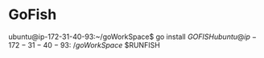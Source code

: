 # GoFish
ubuntu@ip-172-31-40-93:~/goWorkSpace$ go install $GOFISH
ubuntu@ip-172-31-40-93:~/goWorkSpace$ $RUNFISH
